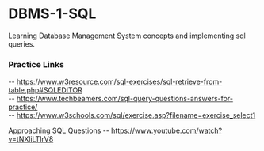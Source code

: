 # DBMS-1-SQL
Learning Database Management System concepts and implementing sql queries.

### Practice Links 
-- https://www.w3resource.com/sql-exercises/sql-retrieve-from-table.php#SQLEDITOR 
<br>
-- https://www.techbeamers.com/sql-query-questions-answers-for-practice/
<br>
-- https://www.w3schools.com/sql/exercise.asp?filename=exercise_select1
    
Approaching SQL Questions -- 
https://www.youtube.com/watch?v=tNXliLTlrV8
